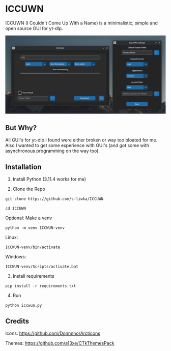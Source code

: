 # ICCUWN
ICCUWN (I Couldn't Come Up With a Name) is a minimalistic, simple and open source GUI for yt-dlp.

![Alt Text](https://github.com/s-liwka/ICCUWN/blob/main/images/screenshot1.png?raw=true)

## But Why?
All GUI's for yt-dlp i found were either broken or way too bloated for me. Also I wanted to get some experience with GUI's (and got some with asynchronous programming on the way too).

## Installation

1. Install Python (3.11.4 works for me)

2. Clone the Repo
```
git clone https://github.com/s-liwka/ICCUWN
```
```
cd ICCUWN
```

Optional: Make a venv
```
python -m venv ICCWUN-venv
```
Linux:
```
ICCWUN-venv/bin/activate
```
Windows:
```
ICCWUN-venv/Scripts/activate.bat
```

3. Install requirements
```
pip install -r requirements.txt
```

4. Run
```
python iccwun.py
```

## Credits

Icons: https://github.com/Donnnno/Arcticons

Themes: https://github.com/a13xe/CTkThemesPack
